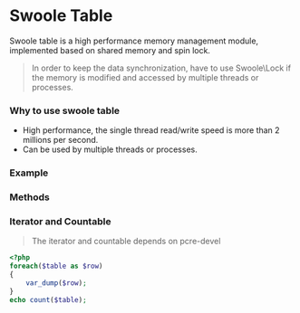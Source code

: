 # Swoole Table

Swoole table is a high performance memory management module, implemented based on shared memory and spin lock. 

> In order to keep the data synchronization, have to use Swoole\Lock if the memory is modified and accessed by multiple threads or processes.

### Why to use swoole table

* High performance, the single thread read/write speed is more than 2 millions per second.
* Can be used by multiple threads or processes.

### Example

### Methods

### Iterator and Countable

> The iterator and countable depends on pcre-devel

```php
<?php
foreach($table as $row)
{
    var_dump($row);
}
echo count($table);
```


